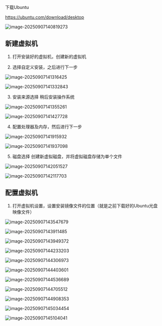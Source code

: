 下载Ubuntu

https://ubuntu.com/download/desktop

![image-20250907140819273](./assets/image-20250907140819273.png)

## 新建虚拟机

1. 打开安装好的虚拟机，创建新的虚拟机

2. 选择自定义安装，之后进行下一步

![image-20250907141316425](./assets/image-20250907141316425.png)

![image-20250907141332843](./assets/image-20250907141332843.png)

3. 安装来源选择 稍后安装操作系统

![image-20250907141355261](./assets/image-20250907141355261.png)

![image-20250907141427728](./assets/image-20250907141427728.png)

4. 配置处理器及内存，然后进行下一步

![image-20250907141915932](./assets/image-20250907141915932.png)

![image-20250907141937098](./assets/image-20250907141937098.png)

5. 磁盘选择 创建新虚拟磁盘，并将虚拟磁盘存储为单个文件

![image-20250907142051527](./assets/image-20250907142051527.png)

![image-20250907142117703](./assets/image-20250907142117703.png)

## 配置虚拟机

1. 打开虚拟机设置，设置安装镜像文件的位置（就是之前下载好的Ubuntu光盘映像文件）

![image-20250907143547679](./assets/image-20250907143547679.png)

![image-20250907143911485](./assets/image-20250907143911485.png)

![image-20250907143949372](./assets/image-20250907143949372.png)

![image-20250907144233203](./assets/image-20250907144233203.png)

![image-20250907144306973](./assets/image-20250907144306973.png)

![image-20250907144403601](./assets/image-20250907144403601.png)

![image-20250907144536689](./assets/image-20250907144536689.png)

![image-20250907144705512](./assets/image-20250907144705512.png)

![image-20250907144908353](./assets/image-20250907144908353.png)

![image-20250907145034454](./assets/image-20250907145034454.png)

![image-20250907145104041](./assets/image-20250907145104041.png)